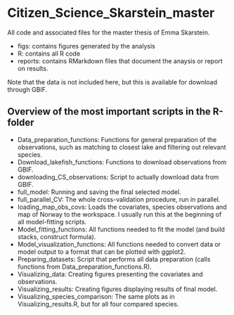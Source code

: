 # Citizen_Science_Skarstein_master
All code and associated files for the master thesis of Emma Skarstein. 

- figs: contains figures generated by the analysis
- R: contains all R code
- reports: contains RMarkdown files that document the anaysis or report on results.

Note that the data is not included here, but this is available for download through GBIF.

## Overview of the most important scripts in the R-folder
- Data_preparation_functions: Functions for general preparation of the observations, such as matching to closest lake and filtering out relevant species.
- Download_lakefish_functions: Functions to download observations from GBIF.
- downloading_CS_observations: Script to actually download data from GBIF.
- full_model: Running and saving the final selected model.
- full_parallel_CV: The whole cross-validation procedure, run in parallel.
- loading_map_obs_covs: Loads the covariates, species observations and map of Norway to the workspace. I usually run this at the beginning of all model-fitting scripts.
- Model_fitting_functions: All functions needed to fit the model (and build stacks, construct formula).
- Model_visualization_functions: All functions needed to convert data or model output to a format that can be plotted with ggplot2.
- Preparing_datasets: Script that performs all data preparation (calls functions from Data_preparation_functions.R).
- Visualizing_data: Creating figures presenting the covariates and observations.
- Visualizing_results: Creating figures displaying results of final model.
- Visualizing_species_comparison: The same plots as in Visualizing_results.R, but for all four compared species.

